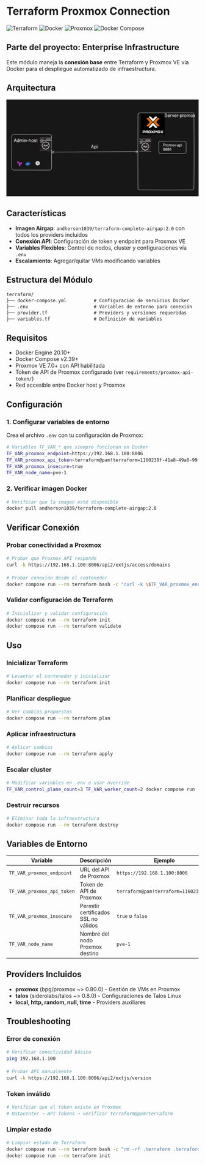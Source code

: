 # Terraform Proxmox Connection
![Terraform](https://img.shields.io/badge/Terraform-Latest-623CE4?style=for-the-badge&logo=terraform&logoColor=white)
![Docker](https://img.shields.io/badge/Docker-Required-2496ED?style=for-the-badge&logo=docker&logoColor=white)
![Proxmox](https://img.shields.io/badge/Proxmox-VE-E57000?style=for-the-badge&logo=proxmox&logoColor=white)
![Docker Compose](https://img.shields.io/badge/Docker_Compose-2.39+-2496ED?style=for-the-badge&logo=docker&logoColor=white)

## Parte del proyecto: Enterprise Infrastructure

Este módulo maneja la **conexión base** entre Terraform y Proxmox VE vía Docker para el despliegue automatizado de infraestructura.


## Arquitectura 

![Docker Compose](https://github.com/Andherson333333/enterprise-talos-infrastructure/blob/main/images/promox-api.png)

## Características

- **Imagen Airgap**: `andherson1039/terraform-complete-airgap:2.0` con todos los providers incluidos
- **Conexión API**: Configuración de token y endpoint para Proxmox VE
- **Variables Flexibles**: Control de nodos, cluster y configuraciones vía `.env`
- **Escalamiento**: Agregar/quitar VMs modificando variables

## Estructura del Módulo

```
terraform/
├── docker-compose.yml          # Configuración de servicios Docker
├── .env                        # Variables de entorno para conexión
├── provider.tf                 # Providers y versiones requeridas
├── variables.tf                # Definición de variables
```

## Requisitos

- Docker Engine 20.10+
- Docker Compose v2.39+
- Proxmox VE 7.0+ con API habilitada
- Token de API de Proxmox configurado (ver `requirements/proxmox-api-token/`)
- Red accesible entre Docker host y Proxmox

## Configuración

### 1. Configurar variables de entorno

Crea el archivo `.env` con tu configuración de Proxmox:

```bash
# Variables TF_VAR_* que siempre funcionan en Docker
TF_VAR_proxmox_endpoint=https://192.168.1.100:8006
TF_VAR_proxmox_api_token=terraform@pam!terraform=1160238f-41a8-49a8-99f3-3e5692324cca
TF_VAR_proxmox_insecure=true
TF_VAR_node_name=pve-1
```

### 2. Verificar imagen Docker

```bash
# Verificar que la imagen esté disponible
docker pull andherson1039/terraform-complete-airgap:2.0
```

## Verificar Conexión

### Probar conectividad a Proxmox

```bash
# Probar que Proxmox API responde
curl -k https://192.168.1.100:8006/api2/extjs/access/domains

# Probar conexión desde el contenedor
docker compose run --rm terraform bash -c "curl -k \$TF_VAR_proxmox_endpoint/api2/extjs/version"
```

### Validar configuración de Terraform

```bash
# Inicializar y validar configuración
docker compose run --rm terraform init
docker compose run --rm terraform validate
```

## Uso

### Inicializar Terraform

```bash
# Levantar el contenedor y inicializar
docker compose run --rm terraform init
```

### Planificar despliegue

```bash
# Ver cambios propuestos
docker compose run --rm terraform plan
```

### Aplicar infraestructura

```bash
# Aplicar cambios
docker compose run --rm terraform apply
```

### Escalar cluster

```bash
# Modificar variables en .env o usar override
TF_VAR_control_plane_count=3 TF_VAR_worker_count=2 docker compose run --rm terraform apply
```

### Destruir recursos

```bash
# Eliminar toda la infraestructura
docker compose run --rm terraform destroy
```

## Variables de Entorno

| Variable | Descripción | Ejemplo | Default |
|----------|-------------|---------|---------|
| `TF_VAR_proxmox_endpoint` | URL del API de Proxmox | `https://192.168.1.100:8006` | - |
| `TF_VAR_proxmox_api_token` | Token de API de Proxmox | `terraform@pam!terraform=1160238f...` | - |
| `TF_VAR_proxmox_insecure` | Permitir certificados SSL no válidos | `true` o `false` | `true` |
| `TF_VAR_node_name` | Nombre del nodo Proxmox destino | `pve-1` | `pve-1` |

## Providers Incluidos

- **proxmox** (bpg/proxmox ~> 0.80.0) - Gestión de VMs en Proxmox
- **talos** (siderolabs/talos ~> 0.8.0) - Configuraciones de Talos Linux
- **local, http, random, null, time** - Providers auxiliares

## Troubleshooting

### Error de conexión

```bash
# Verificar conectividad básica
ping 192.168.1.100

# Probar API manualmente
curl -k https://192.168.1.100:8006/api2/extjs/version
```

### Token inválido

```bash
# Verificar que el token existe en Proxmox
# Datacenter → API Tokens → verificar terraform@pam!terraform
```

### Limpiar estado

```bash
# Limpiar estado de Terraform
docker compose run --rm terraform bash -c "rm -rf .terraform .terraform.lock.hcl"
docker compose run --rm terraform init
